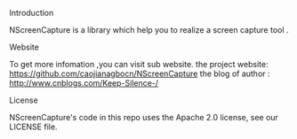 Introduction

NScreenCapture is a library which help you to realize a screen capture tool .

Website

To get more infomation ,you can visit sub website.
the project website: https://github.com/caojianagbocn/NScreenCapture
the blog of author : http://www.cnblogs.com/Keep-Silence-/

License

NScreenCapture's code in this repo uses the Apache 2.0 license, see our LICENSE file. 
